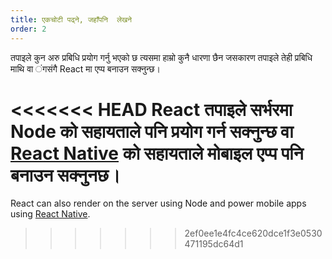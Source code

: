 ```yaml
---
title: एकचोटी पढ्ने, जहाँपनि  लेखने
order: 2
---
```


तपाइले कुन अरु प्रबिधि प्रयोग गर्नु भएको छ त्यसमा हाम्रो कुनै धारणा छैन जसकारण तपाइले तेही प्रबिधि माथि वा   ंगसंगै React मा एप्प  बनाउन सक्नुन्छ।

<<<<<<< HEAD
React तपाइले सर्भरमा Node को सहायताले पनि प्रयोग गर्न सक्नुन्छ वा [React Native](https://facebook.github.io/react-native/) को सहायताले मोबाइल एप्प पनि बनाउन सक्नुनछ।
=======
React can also render on the server using Node and power mobile apps using [React Native](https://reactnative.dev/).
>>>>>>> 2ef0ee1e4fc4ce620dce1f3e0530471195dc64d1
